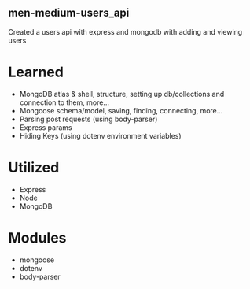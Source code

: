 ## men-medium-users_api
Created a users api with express and mongodb with adding and viewing users

# Learned
- MongoDB 
atlas & shell, structure, setting up db/collections and connection to them, more...
- Mongoose 
schema/model, saving, finding, connecting, more...
- Parsing post requests (using body-parser)
- Express
params
- Hiding Keys (using dotenv environment variables)

# Utilized
- Express
- Node 
- MongoDB

# Modules
- mongoose
- dotenv
- body-parser
